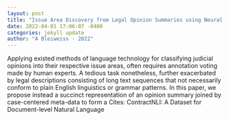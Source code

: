 ```yaml
--- 
layout: post 
title: "Issue Area Discovery from Legal Opinion Summaries using Neural Text Processing" 
date: 2022-04-01 17:06:07 -0400 
categories: jekyll update 
author: "A Bleiweiss - 2022" 
--- 
```

Applying existed methods of language technology for classifying judicial opinions into their respective issue areas, often requires annotation voting made by human experts. A tedious task nonetheless, further exacerbated by legal descriptions consisting of long text sequences that not necessarily conform to plain English linguistics or grammar patterns. In this paper, we propose instead a succinct representation of an opinion summary joined by case-centered meta-data to form a Cites: ContractNLI: A Dataset for Document-level Natural Language